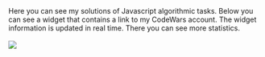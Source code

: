 <!DOCTYPE html>
<html lang="en">
  <head>
    <meta charset="UTF-8">
    <meta name="viewport" content="width=device-width, initial-scale=1.0">
  </head>
  <body>
      Here you can see my solutions of Javascript algorithmic tasks.
      Below you can see a widget that contains a link to my
      CodeWars account. The widget information is updated in
      real time.
      There you can see more statistics.
      <br><br>
    <div class="is-lightened mb-15px p-15px">
      <a href="https://www.codewars.com/users/BillyZane/stats" target="_blank">
        <img src="https://www.codewars.com/users/BillyZane/badges/large">
    </div>
    </a>
    </div>
  </body>
</html>
